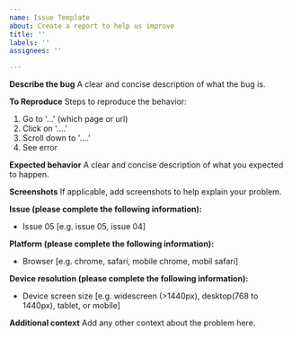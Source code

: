 ```yaml
---
name: Issue Template
about: Create a report to help us improve
title: ''
labels: ''
assignees: ''

---
```


**Describe the bug**
A clear and concise description of what the bug is.

**To Reproduce**
Steps to reproduce the behavior:
1. Go to '...' (which page or url)
2. Click on '....'
3. Scroll down to '....'
4. See error

**Expected behavior**
A clear and concise description of what you expected to happen.

**Screenshots**
If applicable, add screenshots to help explain your problem.

**Issue (please complete the following information):**
 - Issue 05 [e.g. issue 05, issue 04]

**Platform (please complete the following information):**
 - Browser [e.g. chrome, safari, mobile chrome, mobil safari]

**Device resolution (please complete the following information):**
- Device screen size [e.g. widescreen (>1440px), desktop(768 to 1440px), tablet, or mobile]

**Additional context**
Add any other context about the problem here.

